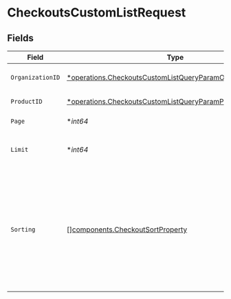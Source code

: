 # CheckoutsCustomListRequest


## Fields

| Field                                                                                                                                                                   | Type                                                                                                                                                                    | Required                                                                                                                                                                | Description                                                                                                                                                             |
| ----------------------------------------------------------------------------------------------------------------------------------------------------------------------- | ----------------------------------------------------------------------------------------------------------------------------------------------------------------------- | ----------------------------------------------------------------------------------------------------------------------------------------------------------------------- | ----------------------------------------------------------------------------------------------------------------------------------------------------------------------- |
| `OrganizationID`                                                                                                                                                        | [*operations.CheckoutsCustomListQueryParamOrganizationIDFilter](../../models/operations/checkoutscustomlistqueryparamorganizationidfilter.md)                           | :heavy_minus_sign:                                                                                                                                                      | Filter by organization ID.                                                                                                                                              |
| `ProductID`                                                                                                                                                             | [*operations.CheckoutsCustomListQueryParamProductIDFilter](../../models/operations/checkoutscustomlistqueryparamproductidfilter.md)                                     | :heavy_minus_sign:                                                                                                                                                      | Filter by product ID.                                                                                                                                                   |
| `Page`                                                                                                                                                                  | **int64*                                                                                                                                                                | :heavy_minus_sign:                                                                                                                                                      | Page number, defaults to 1.                                                                                                                                             |
| `Limit`                                                                                                                                                                 | **int64*                                                                                                                                                                | :heavy_minus_sign:                                                                                                                                                      | Size of a page, defaults to 10. Maximum is 100.                                                                                                                         |
| `Sorting`                                                                                                                                                               | [][components.CheckoutSortProperty](../../models/components/checkoutsortproperty.md)                                                                                    | :heavy_minus_sign:                                                                                                                                                      | Sorting criterion. Several criteria can be used simultaneously and will be applied in order. Add a minus sign `-` before the criteria name to sort by descending order. |
